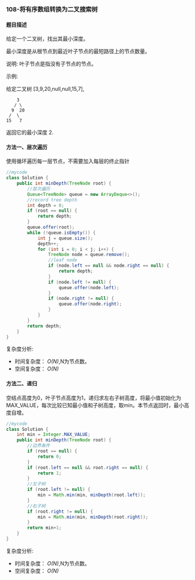 ### 108-将有序数组转换为二叉搜索树

#### 题目描述
给定一个二叉树，找出其最小深度。

最小深度是从根节点到最近叶子节点的最短路径上的节点数量。

说明: 叶子节点是指没有子节点的节点。

示例:

给定二叉树 [3,9,20,null,null,15,7],

        3
       / \
      9  20
     /  \
    15   7
返回它的最小深度  2.


#### 方法一、层次遍历
使用循环遍历每一层节点，不需要加入每层的终止指针
```java
//mycode
class Solution {
    public int minDepth(TreeNode root) {
        //层次遍历
        Queue<TreeNode> queue = new ArrayDeque<>();
        //record tree depth
        int depth = 0;
        if (root == null) {
            return depth;
        }
        queue.offer(root);
        while (!queue.isEmpty()) {
            int j = queue.size();
            depth++;
            for (int i = 0; i < j; i++) {
                TreeNode node = queue.remove();
                //leaf node
                if (node.left == null && node.right == null) {
                    return depth;
                }
                if (node.left != null) {
                    queue.offer(node.left);
                }
                if (node.right != null) {
                    queue.offer(node.right);
                }
            }
        }
        return depth;
    }
}
```
复杂度分析:

* 时间复杂度： *O(N)*,N为节点数。
* 空间复杂度： *O(N)*

#### 方法二、递归
 空结点高度为0，叶子节点高度为1，递归求左右子树高度，将最小值初始化为MAX_VALUE，每次比较已知最小值和子树高度，取min。本节点返回时，最小高度自增。
```java
//mycode
class Solution {
    int min = Integer.MAX_VALUE;
    public int minDepth(TreeNode root) {
        //边界条件
        if (root == null) {
            return 0;
        }
        if (root.left == null && root.right == null) {
            return 1;
        }
        //左子树
        if (root.left != null) {
            min = Math.min(min, minDepth(root.left));
        }
        //右子树
        if (root.right != null) {
            min = Math.min(min, minDepth(root.right));
        }
        return min+1;
    }
}
```
复杂度分析:

* 时间复杂度： *O(N)*,N为节点数。
* 空间复杂度： *O(N)*